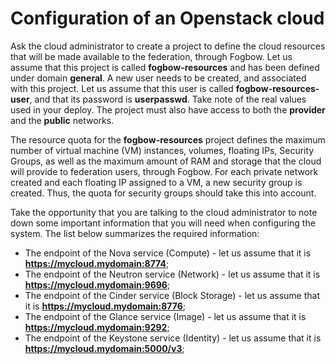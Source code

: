 # Configuration of an Openstack cloud

Ask the cloud administrator to create a project to define the cloud resources that will be made
available to the federation, through Fogbow. Let us assume that this project is called
**fogbow-resources** and has been defined under domain **general**. A new user needs to be created,
and associated with this project. Let us assume that this user is called **fogbow-resources-user**,
and that its password is **userpasswd**. Take note of the real values used in your deploy. The
project must also have access to both the **provider** and the **public** networks.

The resource quota for the **fogbow-resources** project defines the maximum number of virtual machine 
(VM) instances, volumes, floating IPs, Security Groups, as well as the maximum amount of RAM and
storage that the cloud will provide to federation users, through Fogbow. For each private network
created and each floating IP assigned to a VM, a new security group is created. Thus, the quota for
security groups should take this into account.

Take the opportunity that you are talking to the cloud administrator to note down some important 
information that you will need when configuring the system. The list below summarizes the required 
information:

* The endpoint of the Nova service (Compute) - let us assume that it is **https://mycloud.mydomain:8774**;
* The endpoint of the Neutron service (Network) - let us assume that it is **https://mycloud.mydomain:9696**;
* The endpoint of the Cinder service (Block Storage) - let us assume that it is **https://mycloud.mydomain:8776**;
* The endpoint of the Glance service (Image) - let us assume that it is **https://mycloud.mydomain:9292**;
* The endpoint of the Keystone service (Identity) - let us assume that it is **https://mycloud.mydomain:5000/v3**;
